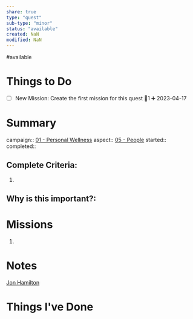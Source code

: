 ```yaml
---
share: true
type: "quest"
sub-type: "minor"
status: "available"
created: NaN 
modified: NaN
---
```

 
#available 
# Things to Do
- [ ] New Mission: Create the first mission for this quest 🥄1 ➕ 2023-04-17
# Summary
campaign:: [01 - Personal Wellness](./01%20-%20Personal%20Wellness.md)
aspect:: [05 - People](./05%20-%20People.md)
started:: 
completed::
## Complete Criteria:
1. 

## Why is this important?:

# Missions
1.

# Notes
[Jon Hamilton](Jon%20Hamilton.md)
# Things I've Done